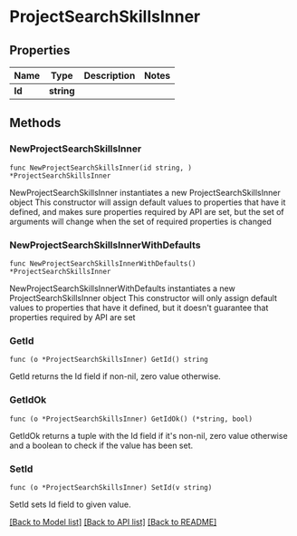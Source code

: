 # ProjectSearchSkillsInner

## Properties

Name | Type | Description | Notes
------------ | ------------- | ------------- | -------------
**Id** | **string** |  | 

## Methods

### NewProjectSearchSkillsInner

`func NewProjectSearchSkillsInner(id string, ) *ProjectSearchSkillsInner`

NewProjectSearchSkillsInner instantiates a new ProjectSearchSkillsInner object
This constructor will assign default values to properties that have it defined,
and makes sure properties required by API are set, but the set of arguments
will change when the set of required properties is changed

### NewProjectSearchSkillsInnerWithDefaults

`func NewProjectSearchSkillsInnerWithDefaults() *ProjectSearchSkillsInner`

NewProjectSearchSkillsInnerWithDefaults instantiates a new ProjectSearchSkillsInner object
This constructor will only assign default values to properties that have it defined,
but it doesn't guarantee that properties required by API are set

### GetId

`func (o *ProjectSearchSkillsInner) GetId() string`

GetId returns the Id field if non-nil, zero value otherwise.

### GetIdOk

`func (o *ProjectSearchSkillsInner) GetIdOk() (*string, bool)`

GetIdOk returns a tuple with the Id field if it's non-nil, zero value otherwise
and a boolean to check if the value has been set.

### SetId

`func (o *ProjectSearchSkillsInner) SetId(v string)`

SetId sets Id field to given value.



[[Back to Model list]](../README.md#documentation-for-models) [[Back to API list]](../README.md#documentation-for-api-endpoints) [[Back to README]](../README.md)


